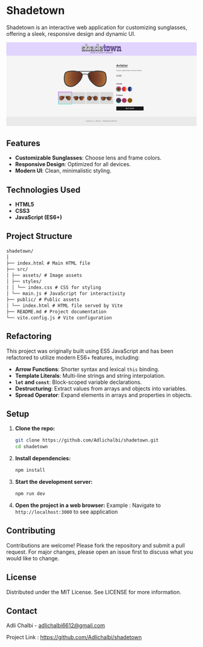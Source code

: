 # Shadetown

Shadetown is an interactive web application for customizing sunglasses, offering a sleek, responsive design and dynamic UI.

![Shadetown Screenshot](./image.png)

## Features

- **Customizable Sunglasses**: Choose lens and frame colors.
- **Responsive Design**: Optimized for all devices.
- **Modern UI**: Clean, minimalistic styling.

## Technologies Used

- **HTML5**
- **CSS3**
- **JavaScript (ES6+)**

## Project Structure
```
shadetown/
│
├── index.html # Main HTML file
├── src/
│ ├── assets/ # Image assets
│ ├── styles/
│ │ └── index.css # CSS for styling
│ └── main.js # JavaScript for interactivity
├── public/ # Public assets
│ └── index.html # HTML file served by Vite
├── README.md # Project documentation
└── vite.config.js # Vite configuration
```


## Refactoring
 
This project was originally built using ES5 JavaScript and has been refactored to utilize modern ES6+ features, including:

- **Arrow Functions**: Shorter syntax and lexical `this` binding.
- **Template Literals**: Multi-line strings and string interpolation.
- **`let` and `const`**: Block-scoped variable declarations.
- **Destructuring**: Extract values from arrays and objects into variables.
- **Spread Operator**: Expand elements in arrays and properties in objects.
 

## Setup

1. **Clone the repo:**
   ```bash
   git clone https://github.com/Adlichalbi/shadetown.git
   cd shadetown

2. **Install dependencies:**
    ```bash
    npm install

3. **Start the development server:** 
    ```bash
    npm run dev

4. **Open the project in a web browser:**
    Example : Navigate to `http://localhost:3000` to see application

## Contributing
Contributions are welcome! Please fork the repository and submit a pull request. For major changes, please open an issue first to discuss what you would like to change.

## License
Distributed under the MIT License. See LICENSE for more information.

## Contact
Adli Chalbi - adlichalbi6612@gmail.com

Project Link : https://github.com/Adlichalbi/shadetown
